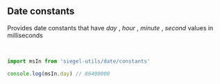 ## Date constants

Provides date constants that have _day_ , _hour_ , _minute_ , _second_ values in milliseconds

<br />

```js
import msIn from 'siegel-utils/date/constants'

console.log(msIn.day) // 86400000
```